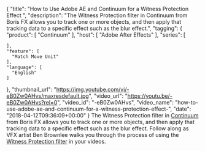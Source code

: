 {
  "title": "How to Use Adobe AE and Continuum for a Witness Protection Effect ",
  "description": "The Witness Protection filter in Continuum from Boris FX allows you to track one or more objects, and then apply that tracking data to a specific effect such as the blur effect.",
  "tagging": {
    "product": [
      "Continuum"
    ],
    "host": [
      "Adobe After Effects"
    ],
    "series": [

    ],
    "feature": [
      "Match Move Unit"
    ],
    "language": [
      "English"
    ]
  },
  "thumbnail_url": "https://img.youtube.com/vi/-eB0Zw0AHvs/maxresdefault.jpg",
  "video_url": "https://youtu.be/-eB0Zw0AHvs?rel=0",
  "video_id": "-eB0Zw0AHvs",
  "video_name": "how-to-use-adobe-ae-and-continuum-for-a-witness-protection-effect-",
  "date": "2018-04-12T09:36:09+00:00"
}
The Witness Protection filter in [Continuum](/products/continuum/) from Boris FX allows you to track one or more objects, and then apply that tracking data to a specific effect such as the blur effect. Follow along as VFX artist Ben Brownlee walks you through the process of using the [Witness Protection filter](/effects/continuum-witness-protection/) in your videos.
